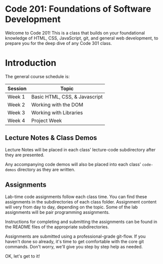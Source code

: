 # Code 201: Foundations of Software Development

Welcome to Code 201! This is a class that builds on your foundational knowledge of HTML, CSS, JavaScript, git, and general web development, to prepare you for the deep dive of any Code 301 class.

# Introduction

The general course schedule is:

Session  | Topic
-----------|---------------
Week 1     | Basic HTML, CSS, & Javascript
Week 2     | Working with the DOM
Week 3     | Working with Libraries
Week 4     | Project Week

## Lecture Notes & Class Demos

Lecture Notes will be placed in each class' lecture-code subdirectory after they are presented.  

Any accompanying code demos will also be placed into each class' `code-demos` directory as they are written.

## Assignments

Lab-time code assignments follow each class time. You can find these assignments in the subdirectories of each class folder. Assignment content will very from day to day, depending on the topic. Some of the lab assignments will be pair programming assignments.

Instructions for completing and submitting the assignments can be found in the README files of the appropriate subdirectories.

Assignments are submitted using a professional-grade git-flow. If you haven't done so already, it's time to get comfortable with the core git commands. Don't worry, we'll give you step by step help as needed.

OK, let's get to it!